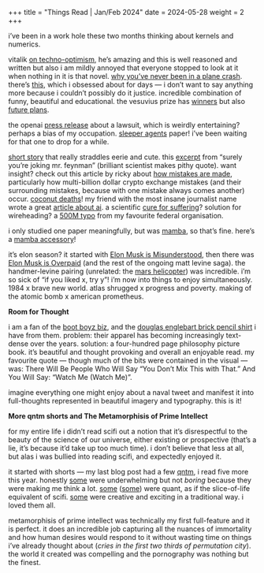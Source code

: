 +++
title = "Things Read | Jan/Feb 2024"
date = 2024-05-28
weight = 2
+++

i’ve been in a work hole these two months thinking about kernels and numerics. 

vitalik [on techno-optimism](https://vitalik.eth.limo/general/2023/11/27/techno_optimism.html), he’s amazing and this is well reasoned and written but also i am mildly annoyed that everyone stopped to look at it when nothing in it is that novel. [why you’ve never been in a plane crash](https://asteriskmag.com/issues/05/why-you-ve-never-been-in-a-plane-crash). there’s [this](https://www.metamute.org/editorial/articles/art-war-deleuze-guattari-debord-and-israeli-defence-force), which i obsessed about for days — i don’t want to say anything more because i couldn’t possibly do it justice. incredible combination of funny, beautiful and educational. the vesuvius prize has [winners](https://scrollprize.org/grandprize) but also [future plans](https://scrollprize.org/master_plan). 

the openai [press release](https://openai.com/blog/openai-and-journalism) about a lawsuit, which is weirdly entertaining? perhaps a bias of my occupation. [sleeper agents](https://arxiv.org/pdf/2401.05566.pdf) paper! i’ve been waiting for that one to drop for a while. 

[short story](https://www.galactanet.com/oneoff/theegg_mod.html) that really straddles eerie and cute. this [excerpt](https://www.asc.ohio-state.edu/kilcup.1/262/feynman.html) from “surely you’re joking mr. feynman” (brilliant scientist makes pithy quote). want insight? check out this article by ricky about [how mistakes are made](https://asteriskmag.com/issues/05/michael-lewis-s-blind-side#how-did-we-miss-this), particularly how multi-billion dollar crypto exchange mistakes (and their surrounding mistakes, because with one mistake always comes another) occur. [coconut deaths](https://en.wikipedia.org/wiki/Death_by_coconut)! my friend with the most insane journalist name wrote a great [article about ai](https://jacobin.com/2024/01/can-humanity-survive-ai). a scientific [cure for suffering](https://faroutinitiative.com/)? solution for wireheading? a [500M typo](https://www.cockroachlabs.com/blog/true-tales-survival-usps/) from my favourite federal organisation.

i only studied one paper meaningfully, but was [mamba](https://arxiv.org/pdf/2312.00752), so that’s fine. here’s a [mamba accessory](https://jackcook.com/2024/02/23/mamba.html)! 

it’s elon season? it started with [Elon Musk is Misunderstood](https://caseyhandmer.wordpress.com/2024/01/02/elon-musk-is-not-understood/), then there was [Elon Musk is Overpaid](https://www.bloomberg.com/opinion/articles/2024-01-31/elon-musk-is-overpaid?srnd=undefined) (and the rest of the ongoing matt levine saga). the handmer-levine pairing (unrelated: the [mars helicopter](https://caseyhandmer.wordpress.com/2024/01/30/mars-helicopter-2-0/)) was incredible. i’m so sick of “if you liked x, try y”! i’m now into things to enjoy simultaneously. 1984 x brave new world. atlas shrugged x progress and poverty. making of the atomic bomb x american prometheus. 

**Room for Thought** 

i am a fan of the [boot boyz biz](https://boot-boyz.biz/), and the [douglas englebart brick pencil shirt](https://boot-boyz.biz/collections/archive/products/brick-pencil) i have from them. problem: their apparel has becoming increasingly text-dense over the years. solution: a four-hundred page philosophy picture book. it’s beautiful and thought provoking and overall an enjoyable read. my favourite quote — though much of the bits were contained in the visual — was: There Will Be People Who Will Say “You Don’t Mix This with That.” And You Will Say: “Watch Me (Watch Me)”. 

imagine everything one might enjoy about a naval tweet and manifest it into full-thoughts represented in beautiful imagery and typography. this is it!

**More qntm shorts and The Metamorphisis of Prime Intellect** 

for my entire life i didn’t read scifi out a notion that it’s disrespectful to the beauty of the science of our universe, either existing or prospective (that’s a lie, it’s because it’d take up too much time). i don’t believe that less at all, but alas i was bullied into reading scifi, and expectedly enjoyed it. 

it started with shorts — my last blog post had a few [qntm](https://kipp.ly/nov-dec-2023/), i read five more this year. honestly [some](https://qntm.org/perso) were underwhelming but not *boring* because they were making me think a lot. [some](https://qntm.org/responsibilit) ([some](https://qntm.org/transi)) were quant, as if the slice-of-life equivalent of scifi. [some](https://qntm.org/drill) were creative and exciting in a traditional way. i loved them all. 

metamorphisis of prime intellect was technically my first full-feature and it is perfect. it does an incredible job capturing all the nuances of immortality and how human desires would respond to it without wasting time on things i’ve already thought about (*cries in the first two thirds of permutation city*). the world it created was compelling and the pornography was nothing but the finest.
